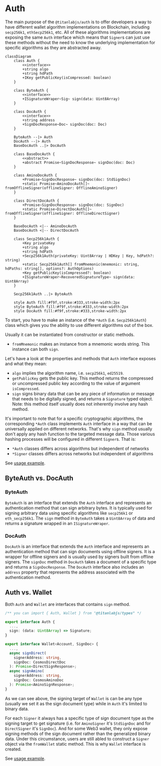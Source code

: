 # Auth

The main purpose of the `@titanlabjs/auth` is to offer developers a way to have different wallet algorithm implementations on Blockchain, including `secp256k1`, `ethSecp256k1`, etc. All of these algorithms implementations are exposing the same `Auth` interface which means that `Signer`s can just use these methods without the need to know the underlying implementation for specific algorithms as they are abstracted away.

```mermaid
classDiagram
    class Auth {
        <<interface>>
        +string algo
        +string hdPath
        +IKey getPublicKey(isCompressed: boolean)
    }

    class ByteAuth {
        <<interface>>
        +ISignatureWraper~Sig~ sign(data: Uint8Array)
    }

    class DocAuth {
        <<interface>>
        +string address
        +SignDocResponse~Doc~ signDoc(doc: Doc)
    }

    ByteAuth --|> Auth
    DocAuth --|> Auth
    BaseDocAuth ..|> DocAuth

    class BaseDocAuth {
        <<abstract>>
        +abstract Promise~SignDocResponse~ signDoc(doc: Doc)
    }

    class AminoDocAuth {
        +Promise~SignDocResponse~ signDoc(doc: StdSignDoc)
        +static Promise~AminoDocAuth[]~ fromOfflineSigner(offlineSigner: OfflineAminoSigner)
    }

    class DirectDocAuth {
        +Promise~SignDocResponse~ signDoc(doc: SignDoc)
        +static Promise~DirectDocAuth[]~ fromOfflineSigner(offlineSigner: OfflineDirectSigner)
    }

    BaseDocAuth <|-- AminoDocAuth
    BaseDocAuth <|-- DirectDocAuth

    class Secp256k1Auth {
        +Key privateKey
        +string algo
        +string hdPath
        +Secp256k1Auth(privateKey: Uint8Array | HDKey | Key, hdPath?: string)
        +static Secp256k1Auth[] fromMnemonic(mnemonic: string, hdPaths: string[], options?: AuthOptions)
        +Key getPublicKey(isCompressed?: boolean)
        +ISignatureWraper~RecoveredSignatureType~ sign(data: Uint8Array)
    }

    Secp256k1Auth ..|> ByteAuth

    style Auth fill:#f9f,stroke:#333,stroke-width:2px
    style ByteAuth fill:#f9f,stroke:#333,stroke-width:2px
    style DocAuth fill:#f9f,stroke:#333,stroke-width:2px
```

To start, you have to make an instance of the `*Auth` (i.e. `Secp256k1Auth`) class which gives you the ability to use different algorithms out of the box.

Usually it can be instantiated from constructor or static methods.

- `fromMnemonic` makes an instance from a mnemonic words string. This instance can both `sign`.

Let's have a look at the properties and methods that `Auth` interface exposes and what they mean:

- `algo` implies the algorithm name, i.e. `secp256k1`, `ed25519`.
- `getPublicKey` gets the public key. This method returns the compressed or uncompressed public key according to the value of argument `isCompressed`.
- `sign` signs binary data that can be any piece of information or message that needs to be digitally signed, and returns a `Signature` typed object. Note: this method itself usually does not inherently involve any hash method.

It's important to note that for a specific cryptographic algorithms, the corresponding `*Auth` class implements `Auth` interface in a way that can be universally applied on different networks. That's why `sign` method usually don't apply any hash function to the targeted message data. Those various hashing processes will be configured in different `Signer`s. That is:

- `*Auth` classes differs across algorithms but independent of networks
- `*Signer` classes differs across networks but independent of algorithms

See [usage example](/docs/signer.md#signer--auth).

## ByteAuth vs. DocAuth

### ByteAuth

`ByteAuth` is an interface that extends the `Auth` interface and represents an authentication method that can sign arbitrary bytes. It is typically used for signing arbitrary data using specific algorithms like `secp256k1` or `eth_secp256k1`. The `sign` method in `ByteAuth` takes a `Uint8Array` of data and returns a signature wrapped in an `ISignatureWraper`.

### DocAuth

`DocAuth` is an interface that extends the `Auth` interface and represents an authentication method that can sign documents using offline signers. It is a wrapper for offline signers and is usually used by signers built from offline signers. The `signDoc` method in `DocAuth` takes a document of a specific type and returns a `SignDocResponse`. The `DocAuth` interface also includes an `address` property that represents the address associated with the authentication method.

## Auth vs. Wallet

Both `Auth` and `Wallet` are interfaces that contains `sign` method.

```ts
/** you can import { Auth, Wallet } from "@titanlabjs/types" */

export interface Auth {
  ...,
  sign: (data: Uint8Array) => Signature;
}

export interface Wallet<Account, SignDoc> {
  ...,
  async signDirect(
    signerAddress: string,
    signDoc: CosmosDirectDoc
  ): Promise<DirectSignResponse>;
  async signAmino(
    signerAddress: string,
    signDoc: CosmosAminoDoc
  ): Promise<AminoSignResponse>;
}
```

As we can see above, the signing target of `Wallet` is can be any type (usually we set it as the sign document type) while in `Auth` it's limited to binary data.

For each `Signer` it always has a specific type of sign document type as the signing target to get signature (i.e. for `AminoSigner` it's `StdSignDoc` and for `DirectSigner` it's `SignDoc`). And for some Web3 wallet, they only expose signing methods of the sign document rather than the generalized binary data. Under this circumstance, users are still abled to construct a `Signer` object via the `fromWallet` static method. This is why `Wallet` interface is created.

See [usage example](/docs/signer.md#signer--wallet).
